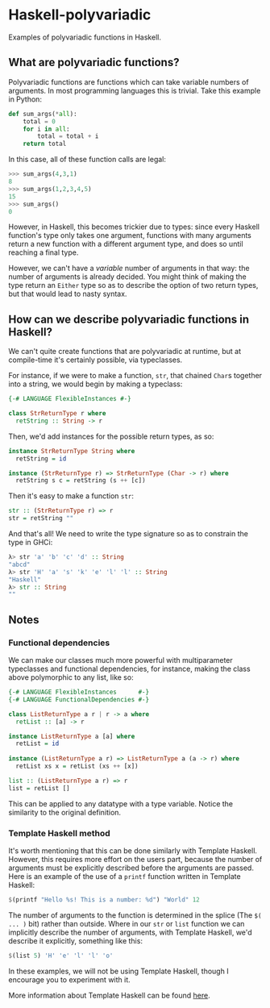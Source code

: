 # Haskell-polyvariadic
Examples of polyvariadic functions in Haskell.

## What are polyvariadic functions?
Polyvariadic functions are functions which can take variable numbers of arguments. In most programming languages this is trivial. Take this example in Python:

```python
def sum_args(*all):
    total = 0
    for i in all:
        total = total + i
    return total
```

In this case, all of these function calls are legal:

```python
>>> sum_args(4,3,1)
8
>>> sum_args(1,2,3,4,5)
15
>>> sum_args()
0
```

However, in Haskell, this becomes trickier due to types: since every Haskell function's type only takes one argument, functions with many arguments return a new function with a different argument type, and does so until reaching a final type.

However, we can't have a *variable* number of arguments in that way: the number of arguments is already decided. You might think of making the type return an `Either` type so as to describe the option of two return types, but that would lead to nasty syntax.

## How can we describe polyvariadic functions in Haskell?

We can't quite create functions that are polyvariadic at runtime, but at compile-time it's certainly possible, via typeclasses.

For instance, if we were to make a function, `str`, that chained `Char`s together into a string, we would begin by making a typeclass:

```Haskell
{-# LANGUAGE FlexibleInstances #-}

class StrReturnType r where
  retString :: String -> r
```

Then, we'd add instances for the possible return types, as so:

```Haskell
instance StrReturnType String where
  retString = id

instance (StrReturnType r) => StrReturnType (Char -> r) where
  retString s c = retString (s ++ [c])
```

Then it's easy to make a function `str`:

```Haskell
str :: (StrReturnType r) => r
str = retString ""
```

And that's all! We need to write the type signature so as to constrain the type in GHCi:

```Haskell
λ> str 'a' 'b' 'c' 'd' :: String
"abcd"
λ> str 'H' 'a' 's' 'k' 'e' 'l' 'l' :: String
"Haskell"
λ> str :: String
""
```

## Notes

### Functional dependencies

We can make our classes much more powerful with multiparameter typeclasses and functional dependencies, for instance, making the class above polymorphic to any list, like so:

```Haskell
{-# LANGUAGE FlexibleInstances      #-}
{-# LANGUAGE FunctionalDependencies #-}

class ListReturnType a r | r -> a where
  retList :: [a] -> r

instance ListReturnType a [a] where
  retList = id
  
instance (ListReturnType a r) => ListReturnType a (a -> r) where
  retList xs x = retList (xs ++ [x])

list :: (ListReturnType a r) => r
list = retList []
```

This can be applied to any datatype with a type variable. Notice the similarity to the original definition.

### Template Haskell method

It's worth mentioning that this can be done similarly with Template Haskell. However, this requires more effort on the users part, because the number of arguments must be explicitly described before the arguments are passed.
Here is an example of the use of a `printf` function written in Template Haskell:

```Haskell
$(printf "Hello %s! This is a number: %d") "World" 12
```

The number of arguments to the function is determined in the splice (The `$( ... )` bit) rather than outside. Where in our `str` or `list` function we can implicitly describe the number of arguments, with Template Haskell, we'd describe it explicitly, something like this:

```Haskell
$(list 5) 'H' 'e' 'l' 'l' 'o'
```

In these examples, we will not be using Template Haskell, though I encourage you to experiment with it.

More information about Template Haskell can be found [here](https://wiki.haskell.org/Template_Haskell).
